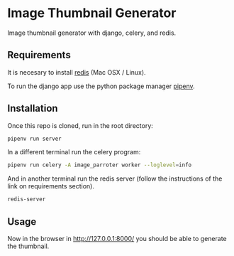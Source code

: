 # Image Thumbnail Generator

Image thumbnail generator with django, celery, and redis.

## Requirements
It is necesary to install [redis](https://redis.io/download) (Mac OSX / Linux).

To run the django app use the python package manager [pipenv](https://pipenv-es.readthedocs.io/es/latest/).

## Installation

Once this repo is cloned, run in the root directory:

```bash
pipenv run server
```

In a different terminal run the celery program:
```bash
pipenv run celery -A image_parroter worker --loglevel=info
```

And in another terminal run the redis server (follow the instructions of the link on requirements section).
```bash
redis-server
```

## Usage
Now in the browser in http://127.0.0.1:8000/ you should be able to generate the thumbnail.
